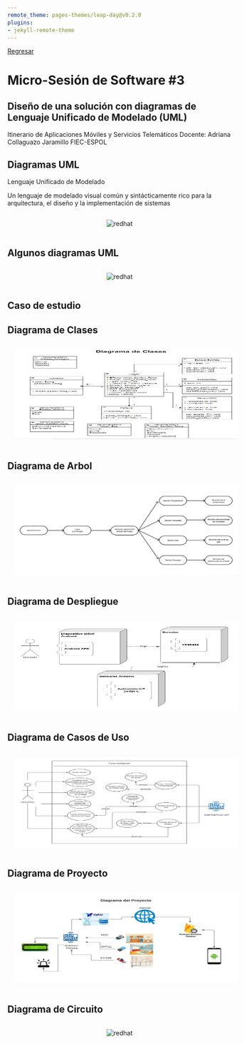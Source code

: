 ```yaml
---
remote_theme: pages-themes/leap-day@v0.2.0
plugins:
- jekyll-remote-theme
---
```

[Regresar](/Aplicaciones-Moviles-y-Servicios-Telematicos/)

# **Micro-Sesión de Software #3**

## **Diseño de una solución con diagramas de Lenguaje Unificado de Modelado (UML)**

Itinerario de Aplicaciones Móviles y Servicios Telemáticos
Docente: Adriana Collaguazo Jaramillo 
FIEC-ESPOL

## **Diagramas UML**

Lenguaje Unificado de Modelado

Un lenguaje de modelado visual común y sintácticamente rico para la arquitectura, el diseño y la implementación de sistemas 

<p align="center">
  <img src="imagenes/mts_.png" style="width: 100%; height: 300px; float; padding: 15px;" alt="redhat">
</p>

## **Algunos diagramas UML**

<p align="center">
  <img src="imagenes/mts_.png" style="width: 100%; height: 300px; float; padding: 15px;" alt="redhat">
</p>

## **Caso de estudio**



## **Diagrama de Clases**

<p align="center">
  <img src="imagenes/mt3_diagrama_clases.jpg" style="width: 100%; height: 200px; float; padding: 15px;" alt="redhat">
</p>


## **Diagrama de Arbol**

<p align="center">
  <img src="imagenes/mt3_diagrama_arbol.png" style="width: 100%; height: 200px; float; padding: 15px;" alt="redhat">
</p>

## **Diagrama de Despliegue**

<p align="center">
  <img src="imagenes/mt3_diagrama_de_despliegue.png" style="width: 100%; height: 200px; float; padding: 15px;" alt="redhat">
</p>

## **Diagrama de Casos de Uso**


<p align="center">
  <img src="imagenes/mt3_diagrama_casos_de_uso.jpeg" style="width: 100%; height: 200px; float; padding: 15px;" alt="redhat">
</p>


## **Diagrama de Proyecto**


<p align="center">
  <img src="imagenes/mt3_diagrama_proyecto.jpeg" style="width: 100%; height: 200px; float; padding: 15px;" alt="redhat">
</p>


## **Diagrama de Circuito**

<p align="center">
  <img src="imagenes/mt3_diagrama_circuito.png" style="width: 100%; height: 200px; float; padding: 15px;" alt="redhat">
</p>